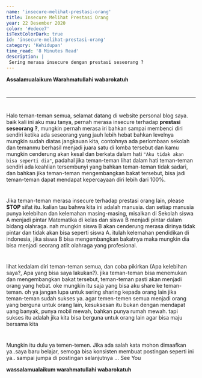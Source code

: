 ```yaml
---
name: 'insecure-melihat-prestasi-orang'
title: Insecure Melihat Prestasi Orang
year: 22 Desember 2020
color: '#edece7'
isTextColorDark: true
id: 'insecure-melihat-prestasi-orang'
category: 'Kehidupan'
time_read: '8 Minutes Read'
description: |
 Sering merasa insecure dengan prestasi seseorang ?
---
```


__Assalamualaikum Warahmatullahi wabarokatuh__
#
-------------------------------------------------------------------------------------
#
Halo teman-teman semua, selamat datang di website personal blog saya. baik kali ini aku mau tanya, pernah merasa insecure terhadap <b>prestasi seseorang ?</b>, mungkin pernah merasa iri bahkan sampai membenci diri sendiri ketika ada seseorang yang jauh lebih hebat bahkan levelnya mungkin sudah diatas jangkauan kita, contohnya ada perlombaan sekolah dan temanmu berhasil menjadi juara satu di lomba tersebut dan kamu mungkin cenderung akan kesal dan berkata dalam hati ```"Aku tidak akan bisa seperti dia"```, padahal jika teman-teman lihat dalam hati teman-teman sendiri ada keahlian tersembunyi yang bahkan teman-teman tidak sadari, dan bahkan jika teman-teman mengembangkan bakat tersebut, bisa jadi teman-teman dapat mendapat kepercayaan diri lebih dari 100%.
#
#
Jika teman-teman merasa insecure terhadap prestasi orang lain, please __STOP__ sifat itu. kalian tau bahwa kita ini adalah manusia. dan setiap manusia punya kelebihan dan kelemahan masing-masing, misalkan di Sekolah siswa A menjadi pintar Matematika di kelas dan siswa B menjadi pintar dalam bidang olahraga. nah mungkin siswa B akan cenderung merasa dirinya tidak pintar dan tidak akan bisa seperti siswa A. itulah kelemahan pendidikan di indonesia, jika siswa B bisa mengembangkan bakatnya maka mungkin dia bisa menjadi seorang atlit olahraga yang profesional. 
#
#
lihat kedalam diri teman-teman semua, dan coba pikirkan (Apa kelebihan saya?, Apa yang bisa saya lakukan?). jika teman-teman bisa menemukan dan mengembangkan bakat tersebut, teman-teman pasti akan menjadi orang yang hebat. oke mungkin itu saja yang bisa aku share ke teman-teman. oh ya jangan lupa untuk sering sharing kepada orang lain jika teman-teman sudah sukses ya. agar temen-temen semua menjadi orang yang berguna untuk orang lain, kesuksesan itu bukan dengan mendapat uang banyak, punya mobil mewah, bahkan punya rumah mewah. tapi sukses itu adalah jika kita bisa berguna untuk orang lain agar bisa maju bersama kita
#
#
Mungkin itu dulu ya temen-temen. Jika ada salah kata mohon dimaafkan ya..saya baru belajar, semoga bisa konsisten membuat postingan seperti ini ya.. sampai jumpa di postingan selanjutnya ... See You


__wassalamualaikum warahmatullahi wabarokatuh__

#
